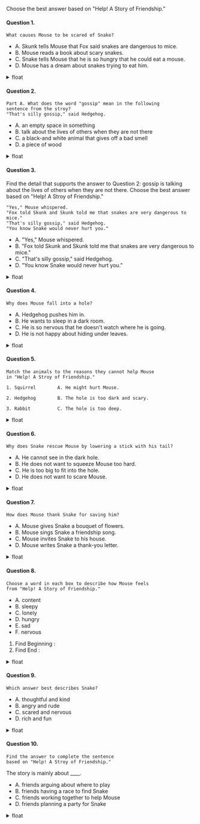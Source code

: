 Choose the best answer based on "Help! A Story of Friendship."

#### Question 1.
```
What causes Mouse to be scared of Snake?
```

- A. Skunk tells Mouse that Fox said snakes are dangerous to mice.
- B. Mouse reads a book about scary snakes.
- C. Snake tells Mouse that he is so hungry that he could eat a mouse.
- D. Mouse has a dream about snakes trying to eat him.

<details>
<summary>float</summary>

A
</details>

#### Question 2.
```
Part A. What does the word "gossip" mean in the following 
sentence from the stroy?
"That's silly gossip," said Hedgehog.
```

- A. an empty space in something
- B. talk about the lives of others when they are not there
- C. a black-and white animal that gives off a bad smell
- D. a piece of wood

<details>
<summary>float</summary>

B
</details>

#### Question 3.
Find the detail that supports the answer to Question 2: gossip is talking about the lives of others when they are not there. Choose the best answer based on "Help! A Stroy of Friendship."
```
"Yes," Mouse whispered. 
"Fox told Skunk and Skunk told me that snakes are very dangerous to mice."
"That's silly gossip," said Hedgehog. 
"You know Snake would never hurt you."
```

- A. "Yes," Mouse whispered.
- B. "Fox told Skunk and Skunk told me that snakes are very dangerous to mice."
- C. "That's silly gossip," said Hedgehog.
- D. "You know Snake would never hurt you."

<details>
<summary>float</summary>

B
</details>

#### Question 4.
```
Why does Mouse fall into a hole?
```

- A. Hedgehog pushes him in.
- B. He wants to sleep in a dark room.
- C. He is so nervous that he doesn't watch where he is going.
- D. He is not happy about hiding under leaves.

<details>
<summary>float</summary>

C
</details>

#### Question 5.
```
Match the animals to the reasons they cannot help Mouse 
in "Help! A Stroy of Friendship."
```

```
1. Squirrel        A. He might hurt Mouse.

2. Hedgehog        B. The hole is too dark and scary.

3. Rabbit          C. The hole is too deep.
```

<details>
<summary>float</summary>

1 - B
2 - A
3 - C
</details>

#### Question 6.
```
Why does Snake rescue Mouse by lowering a stick with his tail?
```

- A. He cannot see in the dark hole.
- B. He does not want to squeeze Mouse too hard.
- C. He is too big to fit into the hole.
- D. He does not want to scare Mouse.

<details>
<summary>float</summary>

D
</details>

#### Question 7.
```
How does Mouse thank Snake for saving him?
```

- A. Mouse gives Snake a bouquet of flowers.
- B. Mouse sings Snake a friendship song.
- C. Mouse invites Snake to his house.
- D. Mouse writes Snake a thank-you letter.

<details>
<summary>float</summary>

A
</details>

#### Question 8.
```
Choose a word in each box to describe how Mouse feels 
from "Help! A Story of Friendship."
```

- A. content
- B. sleepy
- C. lonely
- D. hungry
- E. sad
- F. nervous 

1. Find Beginning :
2. Find End :

<details>
<summary>float</summary>

1 - F
2 - A
</details>

#### Question 9.
```
Which answer best describes Snake?
```

- A. thoughtful and kind
- B. angry and rude
- C. scared and nervous
- D. rich and fun

<details>
<summary>float</summary>

A
</details>

#### Question 10.
```
Find the answer to complete the sentence 
based on "Help! A Stroy of Friendship."
```

The story is mainly about ____.

- A. friends arguing about where to play
- B. friends having a race to find Snake
- C. friends working together to help Mouse
- D. friends planning a party for Snake

<details>
<summary>float</summary>

C
</details>